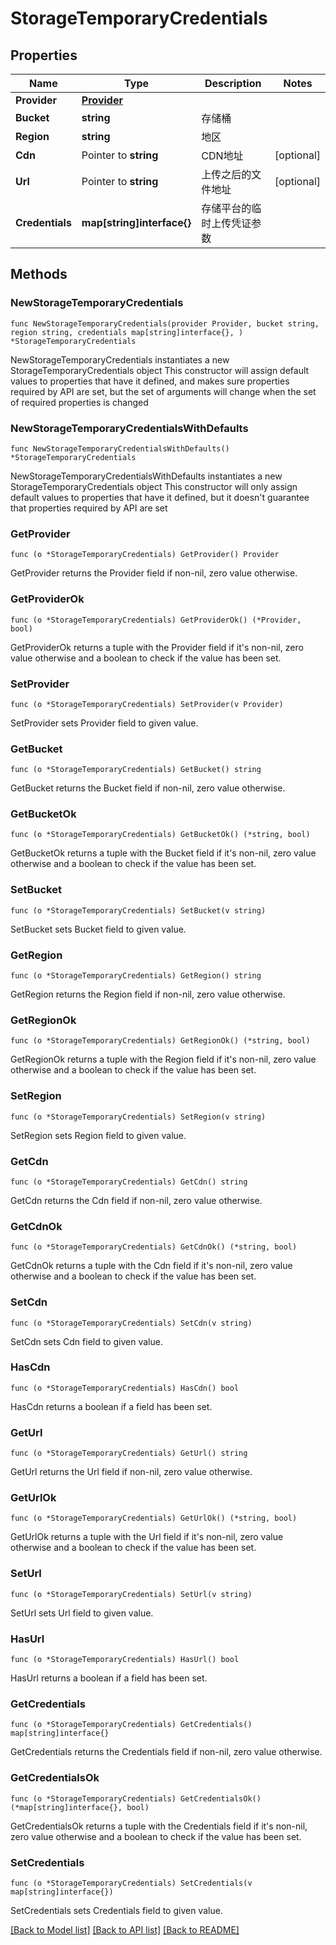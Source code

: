 # StorageTemporaryCredentials

## Properties

Name | Type | Description | Notes
------------ | ------------- | ------------- | -------------
**Provider** | [**Provider**](Provider.md) |  | 
**Bucket** | **string** | 存储桶 | 
**Region** | **string** | 地区 | 
**Cdn** | Pointer to **string** | CDN地址 | [optional] 
**Url** | Pointer to **string** | 上传之后的文件地址 | [optional] 
**Credentials** | **map[string]interface{}** | 存储平台的临时上传凭证参数 | 

## Methods

### NewStorageTemporaryCredentials

`func NewStorageTemporaryCredentials(provider Provider, bucket string, region string, credentials map[string]interface{}, ) *StorageTemporaryCredentials`

NewStorageTemporaryCredentials instantiates a new StorageTemporaryCredentials object
This constructor will assign default values to properties that have it defined,
and makes sure properties required by API are set, but the set of arguments
will change when the set of required properties is changed

### NewStorageTemporaryCredentialsWithDefaults

`func NewStorageTemporaryCredentialsWithDefaults() *StorageTemporaryCredentials`

NewStorageTemporaryCredentialsWithDefaults instantiates a new StorageTemporaryCredentials object
This constructor will only assign default values to properties that have it defined,
but it doesn't guarantee that properties required by API are set

### GetProvider

`func (o *StorageTemporaryCredentials) GetProvider() Provider`

GetProvider returns the Provider field if non-nil, zero value otherwise.

### GetProviderOk

`func (o *StorageTemporaryCredentials) GetProviderOk() (*Provider, bool)`

GetProviderOk returns a tuple with the Provider field if it's non-nil, zero value otherwise
and a boolean to check if the value has been set.

### SetProvider

`func (o *StorageTemporaryCredentials) SetProvider(v Provider)`

SetProvider sets Provider field to given value.


### GetBucket

`func (o *StorageTemporaryCredentials) GetBucket() string`

GetBucket returns the Bucket field if non-nil, zero value otherwise.

### GetBucketOk

`func (o *StorageTemporaryCredentials) GetBucketOk() (*string, bool)`

GetBucketOk returns a tuple with the Bucket field if it's non-nil, zero value otherwise
and a boolean to check if the value has been set.

### SetBucket

`func (o *StorageTemporaryCredentials) SetBucket(v string)`

SetBucket sets Bucket field to given value.


### GetRegion

`func (o *StorageTemporaryCredentials) GetRegion() string`

GetRegion returns the Region field if non-nil, zero value otherwise.

### GetRegionOk

`func (o *StorageTemporaryCredentials) GetRegionOk() (*string, bool)`

GetRegionOk returns a tuple with the Region field if it's non-nil, zero value otherwise
and a boolean to check if the value has been set.

### SetRegion

`func (o *StorageTemporaryCredentials) SetRegion(v string)`

SetRegion sets Region field to given value.


### GetCdn

`func (o *StorageTemporaryCredentials) GetCdn() string`

GetCdn returns the Cdn field if non-nil, zero value otherwise.

### GetCdnOk

`func (o *StorageTemporaryCredentials) GetCdnOk() (*string, bool)`

GetCdnOk returns a tuple with the Cdn field if it's non-nil, zero value otherwise
and a boolean to check if the value has been set.

### SetCdn

`func (o *StorageTemporaryCredentials) SetCdn(v string)`

SetCdn sets Cdn field to given value.

### HasCdn

`func (o *StorageTemporaryCredentials) HasCdn() bool`

HasCdn returns a boolean if a field has been set.

### GetUrl

`func (o *StorageTemporaryCredentials) GetUrl() string`

GetUrl returns the Url field if non-nil, zero value otherwise.

### GetUrlOk

`func (o *StorageTemporaryCredentials) GetUrlOk() (*string, bool)`

GetUrlOk returns a tuple with the Url field if it's non-nil, zero value otherwise
and a boolean to check if the value has been set.

### SetUrl

`func (o *StorageTemporaryCredentials) SetUrl(v string)`

SetUrl sets Url field to given value.

### HasUrl

`func (o *StorageTemporaryCredentials) HasUrl() bool`

HasUrl returns a boolean if a field has been set.

### GetCredentials

`func (o *StorageTemporaryCredentials) GetCredentials() map[string]interface{}`

GetCredentials returns the Credentials field if non-nil, zero value otherwise.

### GetCredentialsOk

`func (o *StorageTemporaryCredentials) GetCredentialsOk() (*map[string]interface{}, bool)`

GetCredentialsOk returns a tuple with the Credentials field if it's non-nil, zero value otherwise
and a boolean to check if the value has been set.

### SetCredentials

`func (o *StorageTemporaryCredentials) SetCredentials(v map[string]interface{})`

SetCredentials sets Credentials field to given value.



[[Back to Model list]](../README.md#documentation-for-models) [[Back to API list]](../README.md#documentation-for-api-endpoints) [[Back to README]](../README.md)


